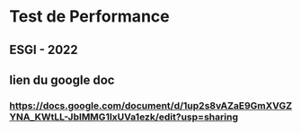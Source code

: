 # Test de Performance

## ESGI - 2022

## lien du google doc

### https://docs.google.com/document/d/1up2s8vAZaE9GmXVGZYNA_KWtLL-JblMMG1IxUVa1ezk/edit?usp=sharing
